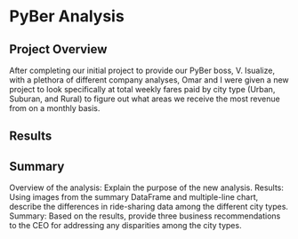 # PyBer Analysis

## Project Overview
After completing our initial project to provide our PyBer boss, V. Isualize, with a plethora of different company analyses, Omar and I were given a new project to look specifically at total weekly fares paid by city type (Urban, Suburan, and Rural) to figure out what areas we receive the most revenue from on a monthly basis. 

## Results

## Summary


Overview of the analysis: Explain the purpose of the new analysis.
Results: Using images from the summary DataFrame and multiple-line chart, describe the differences in ride-sharing data among the different city types.
Summary: Based on the results, provide three business recommendations to the CEO for addressing any disparities among the city types.
